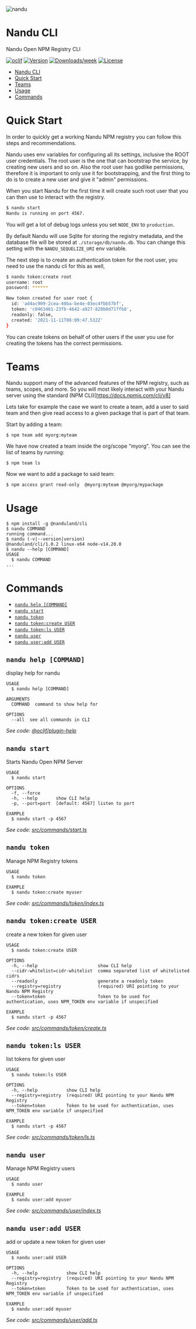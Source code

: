 
![nandu](https://github.com/taskforcesh/nandu/blob/assets/nandu.png?raw=true)

# Nandu CLI

Nandu Open NPM Registry CLI

[![oclif](https://img.shields.io/badge/cli-oclif-brightgreen.svg)](https://oclif.io)
[![Version](https://img.shields.io/npm/v/nandu-cli.svg)](https://npmjs.org/package/nandu-cli)
[![Downloads/week](https://img.shields.io/npm/dw/nandu-cli.svg)](https://npmjs.org/package/nandu-cli)
[![License](https://img.shields.io/npm/l/nandu-cli.svg)](https://github.com/taskforcesh/nandu-cli/blob/master/package.json)

<!-- toc -->
* [Nandu CLI](#nandu-cli)
* [Quick Start](#quick-start)
* [Teams](#teams)
* [Usage](#usage)
* [Commands](#commands)
<!-- tocstop -->

# Quick Start

In order to quickly get a working Nandu NPM registry you can follow this steps and recommendations.

Nandu uses env variables for configuring all its settings, inclusive the ROOT user credentials. The root
user is the one that can bootstrap the service, by creating new users and so on. Also the root user
has godlike permissions, therefore it is important to only use it for bootstrapping, and the first thing to
do is to create a new user and give it "admin" permissions.

When you start Nandu for the first time it will create such root user that you can then use to interact with the
registry. 

```bash
$ nandu start
Nandu is running on port 4567.
```

You will get a lot of debug logs unless you set ```NODE_ENV``` to ```production```.

By default Nandu will use Sqlite for storing the registry metadata, and the database file will be
stored at ```./storage/db/nandu.db```. You can change this setting with the ```NANDU_SEQUELIZE_URI``` env
variable.

The next step is to create an authentication token for the root user, you need to use the nandu cli for this as well,

```bash
$ nandu token:create root
username: root
password: ******

New token created for user root {
  id: 'ad4ac909-2cea-40ba-be4e-03ec4fbb57bf',
  token: 'c0463461-23fb-4642-a927-820b0d71ffb8',
  readonly: false,
  created: '2021-11-11T08:09:47.532Z'
}
```

You can create tokens on behalf of other users if the user you use for creating the tokens has the correct permissions.


# Teams

Nandu support many of the advanced features of the NPM registry, such as teams, scopes, and more. So you will most
likely interact with your Nandu server using the standard (NPM CLI)[https://docs.npmjs.com/cli/v8]

Lets take for example the case we want to create a team, add a user to said team and then give read access to a given
package that is part of that team.

Start by adding a team:

```
$ npm team add myorg:myteam
```

We have now created a team inside the org/scope "myorg". You can see the list of teams by running:

```
$ npm team ls
```

Now we want to add a package to said team:

```
$ npm access grant read-only  @myorg:myteam @myorg/mypackage
```

# Usage

<!-- usage -->
```sh-session
$ npm install -g @nanduland/cli
$ nandu COMMAND
running command...
$ nandu (-v|--version|version)
@nanduland/cli/1.0.2 linux-x64 node-v14.20.0
$ nandu --help [COMMAND]
USAGE
  $ nandu COMMAND
...
```
<!-- usagestop -->

# Commands

<!-- commands -->
* [`nandu help [COMMAND]`](#nandu-help-command)
* [`nandu start`](#nandu-start)
* [`nandu token`](#nandu-token)
* [`nandu token:create USER`](#nandu-tokencreate-user)
* [`nandu token:ls USER`](#nandu-tokenls-user)
* [`nandu user`](#nandu-user)
* [`nandu user:add USER`](#nandu-useradd-user)

## `nandu help [COMMAND]`

display help for nandu

```
USAGE
  $ nandu help [COMMAND]

ARGUMENTS
  COMMAND  command to show help for

OPTIONS
  --all  see all commands in CLI
```

_See code: [@oclif/plugin-help](https://github.com/oclif/plugin-help/blob/v3.3.1/src/commands/help.ts)_

## `nandu start`

Starts Nandu Open NPM Server

```
USAGE
  $ nandu start

OPTIONS
  -f, --force
  -h, --help       show CLI help
  -p, --port=port  [default: 4567] listen to port

EXAMPLE
  $ nandu start -p 4567
```

_See code: [src/commands/start.ts](https://github.com/taskforcesh/nandu/blob/v1.0.2/src/commands/start.ts)_

## `nandu token`

Manage NPM Registry tokens

```
USAGE
  $ nandu token

EXAMPLE
  $ nandu token:create myuser
```

_See code: [src/commands/token/index.ts](https://github.com/taskforcesh/nandu/blob/v1.0.2/src/commands/token/index.ts)_

## `nandu token:create USER`

create a new token for given user

```
USAGE
  $ nandu token:create USER

OPTIONS
  -h, --help                       show CLI help
  --cidr-whitelist=cidr-whitelist  comma separated list of whitelisted cidrs
  --readonly                       generate a readonly token
  --registry=registry              (required) URI pointing to your Nandu NPM Registry
  --token=token                    Token to be used for authentication, uses NPM_TOKEN env variable if unspecified

EXAMPLE
  $ nandu start -p 4567
```

_See code: [src/commands/token/create.ts](https://github.com/taskforcesh/nandu/blob/v1.0.2/src/commands/token/create.ts)_

## `nandu token:ls USER`

list tokens for given user

```
USAGE
  $ nandu token:ls USER

OPTIONS
  -h, --help           show CLI help
  --registry=registry  (required) URI pointing to your Nandu NPM Registry
  --token=token        Token to be used for authentication, uses NPM_TOKEN env variable if unspecified

EXAMPLE
  $ nandu start -p 4567
```

_See code: [src/commands/token/ls.ts](https://github.com/taskforcesh/nandu/blob/v1.0.2/src/commands/token/ls.ts)_

## `nandu user`

Manage NPM Registry users

```
USAGE
  $ nandu user

EXAMPLE
  $ nandu user:add myuser
```

_See code: [src/commands/user/index.ts](https://github.com/taskforcesh/nandu/blob/v1.0.2/src/commands/user/index.ts)_

## `nandu user:add USER`

add or update a new token for given user

```
USAGE
  $ nandu user:add USER

OPTIONS
  -h, --help           show CLI help
  --registry=registry  (required) URI pointing to your Nandu NPM Registry
  --token=token        Token to be used for authentication, uses NPM_TOKEN env variable if unspecified

EXAMPLE
  $ nandu user:add myuser
```

_See code: [src/commands/user/add.ts](https://github.com/taskforcesh/nandu/blob/v1.0.2/src/commands/user/add.ts)_
<!-- commandsstop -->
